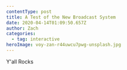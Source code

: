 ```yaml
---
contentType: post
title: A Test of the New Broadcast System
date: 2020-04-14T01:09:50.657Z
author: Zach
categories:
  - tag: interactive
heroImage: voy-zan-r44uwcu7pwg-unsplash.jpg
---
```

Y'all Rocks